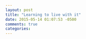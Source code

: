 ```yaml
---
layout: post
title: "Learning to live with it"
date: 2015-05-14 01:07:53 -0500
comments: true
categories: 
---
```

